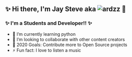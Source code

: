 ##  ✨ Hi there, I'm Jay Steve aka ![ardzz](https://github.com/ardzz/) 👋

###  ✨ I'm a Students and Developer!!  ✨

- 🌱 I’m currently learning python
- 👯 I’m looking to collaborate with other content creators
- 🥅 2020 Goals: Contribute more to Open Source projects
- ⚡ Fun fact: I love to listen a music
